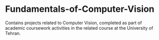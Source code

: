 # Fundamentals-of-Computer-Vision
Contains projects related to Computer Vision, completed as part of academic coursework activities in the related course at the University of Tehran.
